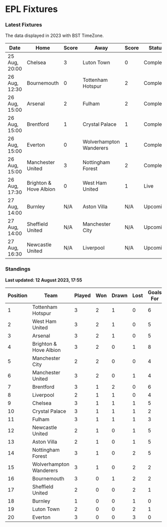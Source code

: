 # EPL Fixtures

### Latest Fixtures

The data displayed in 2023 with BST TimeZone.

<!-- START_TABLE -->
| Date | Home | Score | Away | Score | Status |
|-------------|--------|--------------|--------|--------------|--------|
| 25 Aug, 20:00 | Chelsea | 3 | Luton Town | 0 | Completed |
| 26 Aug, 12:30 | Bournemouth | 0 | Tottenham Hotspur | 2 | Completed |
| 26 Aug, 15:00 | Arsenal | 2 | Fulham | 2 | Completed |
| 26 Aug, 15:00 | Brentford | 1 | Crystal Palace | 1 | Completed |
| 26 Aug, 15:00 | Everton | 0 | Wolverhampton Wanderers | 1 | Completed |
| 26 Aug, 15:00 | Manchester United | 3 | Nottingham Forest | 2 | Completed |
| 26 Aug, 17:30 | Brighton & Hove Albion | 0 | West Ham United | 1 | Live |
| 27 Aug, 14:00 | Burnley | N/A | Aston Villa | N/A | Upcoming |
| 27 Aug, 14:00 | Sheffield United | N/A | Manchester City | N/A | Upcoming |
| 27 Aug, 16:30 | Newcastle United | N/A | Liverpool | N/A | Upcoming |
<!-- END_TABLE -->

### Standings

**Last updated: 12 August 2023, 17:55**

<!-- START_STANDINGS -->
| Position | Team | Played | Won | Drawn | Lost | Goals For | Goals Against | Goal Difference | Points |
|----------|------|--------|-----|-------|------|-----------|---------------|-----------------|--------|
| 1 | Tottenham Hotspur | 3 | 2 | 1 | 0 | 6 | 2 | 4 | 7 |
| 2 | West Ham United | 3 | 2 | 1 | 0 | 5 | 2 | 3 | 7 |
| 3 | Arsenal | 3 | 2 | 1 | 0 | 5 | 3 | 2 | 7 |
| 4 | Brighton & Hove Albion | 3 | 2 | 0 | 1 | 8 | 3 | 5 | 6 |
| 5 | Manchester City | 2 | 2 | 0 | 0 | 4 | 0 | 4 | 6 |
| 6 | Manchester United | 3 | 2 | 0 | 1 | 4 | 4 | 0 | 6 |
| 7 | Brentford | 3 | 1 | 2 | 0 | 6 | 3 | 3 | 5 |
| 8 | Liverpool | 2 | 1 | 1 | 0 | 4 | 2 | 2 | 4 |
| 9 | Chelsea | 3 | 1 | 1 | 1 | 5 | 4 | 1 | 4 |
| 10 | Crystal Palace | 3 | 1 | 1 | 1 | 2 | 2 | 0 | 4 |
| 11 | Fulham | 3 | 1 | 1 | 1 | 3 | 5 | -2 | 4 |
| 12 | Newcastle United | 2 | 1 | 0 | 1 | 5 | 2 | 3 | 3 |
| 13 | Aston Villa | 2 | 1 | 0 | 1 | 5 | 5 | 0 | 3 |
| 14 | Nottingham Forest | 3 | 1 | 0 | 2 | 5 | 6 | -1 | 3 |
| 15 | Wolverhampton Wanderers | 3 | 1 | 0 | 2 | 2 | 5 | -3 | 3 |
| 16 | Bournemouth | 3 | 0 | 1 | 2 | 2 | 6 | -4 | 1 |
| 17 | Sheffield United | 2 | 0 | 0 | 2 | 1 | 3 | -2 | 0 |
| 18 | Burnley | 1 | 0 | 0 | 1 | 0 | 3 | -3 | 0 |
| 19 | Luton Town | 2 | 0 | 0 | 2 | 1 | 7 | -6 | 0 |
| 20 | Everton | 3 | 0 | 0 | 3 | 0 | 6 | -6 | 0 |
<!-- END_STANDINGS -->
